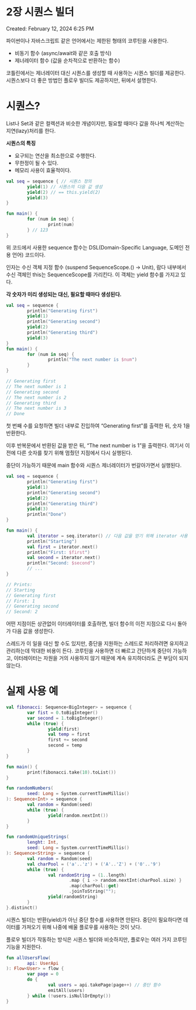 # 2장 시퀀스 빌더

Created: February 12, 2024 6:25 PM

파이썬이나 자바스크립트 같은 언어에서는 제한된 형태의 코루틴을 사용한다.

- 비동기 함수 (async/await와 같은 호출 방식)
- 제너레이터 함수 (값을 순차적으로 반환하는 함수)

코틀린에서는 제너레이터 대신 시퀀스를 생성할 때 사용하는 시퀀스 빌더를 제공한다. 시퀀스보다 더 좋은 방법인 플로우 빌더도 제공하지만, 뒤에서 설명한다.

# 시퀀스?

List나 Set과 같은 컬렉션과 비슷한 개념이지만, 필요할 때마다 값을 하나씩 계산하는 지연(lazy)처리를 한다.

**시퀀스의 특징**

- 요구되는 연산을 최소한으로 수행한다.
- 무한정이 될 수 있다.
- 메모리 사용이 효율적이다.

```kotlin
val seq = sequence { // 시퀀스 정의
		yield(1) // 시퀀스의 다음 값 생성
		yield(2) // == this.yield(2)
		yield(3)
}

fun main() {
		for (num in seq) {
				print(num)
		} // 123
}
```

위 코드에서 사용한 sequence 함수는 DSL(Domain-Specific Language, 도메인 전용 언어) 코드이다. 

인자는 수신 객체 지정 함수 (suspend SequenceScope<T>.() → Unit), 람다 내부에서 수신 객체인 this는 SequenceScope<T>를 가리킨다. 이 객체는 yield 함수를 가지고 있다.

**각 숫자가 미리 생성되는 대신, 필요할 때마다 생성된다.**

```kotlin
val seq = sequence {
		println("Generating first")
		yield(1)
		println("Generating second")
		yield(2)
		println("Generating third")
		yield(3)
}
fun main() {
		for (num in seq) {
				println("The next number is $num")
		}
}

// Generating first
// The next number is 1
// Generating second
// The next number is 2
// Generating third
// The next number is 3
// Done
```

첫 번째 수를 요청하면 빌더 내부로 진입하여 “Generating first”를 출력한 뒤, 숫자 1을 반환한다.

이후 반복문에서 반환된 값을 받은 뒤, “The next number is 1”을 출력한다. 여기서 이전에 다른 숫자를 찾기 위해 멈췄던 지점에서 다시 실행된다.

중단이 가능하기 때문에 main 함수와 시퀀스 제너레이터가 번갈아가면서 실행된다.

```kotlin
val seq = sequence {
		println("Generating first")
		yield(1)
		println("Generating second")
		yield(2)
		println("Generating third")
		yield(3)
		println("Done")
}

fun main() {
		val iterator = seq.iterator() // 다음 값을 얻기 위해 iterator 사용
		println("Starting")
		val first = iterator.next() 
		println("First: $first")
		val second = iterator.next()
		println("Second: $second")
		// ...
}

// Prints:
// Starting
// Generating first
// First: 1
// Generating second
// Second: 2
```

어떤 지점이든 상관없이 이터레이터를 호출하면, 빌더 함수의 이전 지점으로 다시 돌아가 다음 값을 생성한다.

스레드가 이 일을 대신 할 수도 있지만, 중단을 지원하는 스레드로 처리하려면 유지하고 관리하는데 막대한 비용이 든다. 코루틴을 사용하면 더 빠르고 간단하게 중단이 가능하고, 이터레이터는 자원을 거의 사용하지 않기 때문에 계속 유지하더라도 큰 부담이 되지 않는다.

# 실제 사용 예

```kotlin
val fibonacci: Sequence<BigInteger> = sequence {
		var fist = 0.toBigInteger()
		var second = 1.toBigInteger()
		while (true) {
				yield(first)
				val temp = first
				first += second
				second = temp
		}
}

fun main() {
		print(fibonacci.take(10).toList())
}
```

```kotlin
fun randomNumbers(
		seed: Long = System.currentTimeMillis()
): Sequence<Int> = sequence {
		val random = Random(seed)
		while (true) {
				yield(random.nextInt())
		}
}

fun randomUniqueStrings(
		lenght: Int,
		seed: Long = System.currentTimeMillis()
): Sequence<String> = sequence {
		val random = Random(seed)
		val charPool = ('a'..'z') + ('A'..'Z') + ('0'..'9')
		while (true) {
				val randomString = (1..length)
						.map { i -> random.nextInt(charPool.size) }
						.map(charPool::get)
						.joinToString("");
				yield(randomString)
		}
}.distinct()
```

시퀀스 빌더는 반환(yield)가 아닌 중단 함수를 사용하면 안된다. 중단이 필요하다면 데이터를 가져오기 위해 나중에 배울 플로우를 사용하는 것이 낫다.

플로우 빌더가 작동하는 방식은 시퀀스 빌더와 비슷하지만, 플로우는 여러 가지 코루틴 기능을 지원한다.

```kotlin
fun allUsersFlow(
		api: UserApi
): Flow<User> = flow {
		var page = 0
		do {
				val users = api.takePage(page++) // 중단 함수
				emitAll(users)
		} while (!users.isNullOrEmpty())
}
```